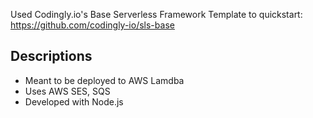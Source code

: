 Used Codingly.io's Base Serverless Framework Template to quickstart:
https://github.com/codingly-io/sls-base

## Descriptions

- Meant to be deployed to AWS Lamdba
- Uses AWS SES, SQS
- Developed with Node.js
